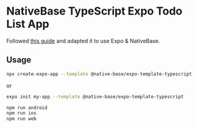 # NativeBase TypeScript Expo Todo List App
Followed [this guide](https://www.youtube.com/watch?v=hQAHSlTtcmY) and adapted it to use Expo & NativeBase.

## Usage

```sh
npx create-expo-app --template @native-base/expo-template-typescript
```
or
```sh
expo init my-app --template @native-base/expo-template-typescript
```


```sh
npm run android
npm run ios
npm run web
```